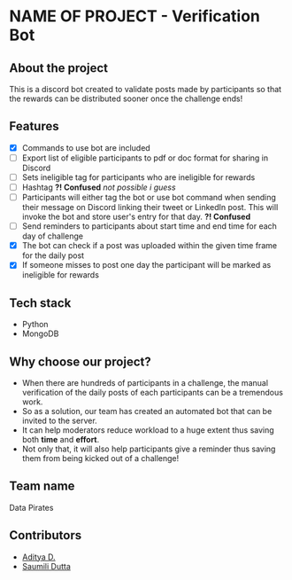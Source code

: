 # NAME OF PROJECT - Verification Bot

## About the project
This is a discord bot created to validate posts made by participants so that the rewards can be distributed sooner once the challenge ends!

## Features

- [x] Commands to use bot are included
- [ ] Export list of eligible participants to pdf or doc format for sharing in Discord
- [ ] Sets ineligible tag for participants who are ineligible for rewards
- [ ] Hashtag **?! Confused** *not possible i guess*
- [ ]  Participants will either tag the bot or use bot command when sending their message on Discord linking their tweet or LinkedIn post. This will invoke the bot and store user's entry for that day. **?! Confused**
- [ ] Send reminders to participants about start time and end time for each day of challenge
- [x] The bot can check if a post was uploaded within the given time frame for the daily post
- [x] If someone misses to post one day the participant will be marked as ineligible for rewards

## Tech stack

- Python
- MongoDB

## Why choose our project?

- When there are hundreds of participants in a challenge, the manual verification of the daily posts of each participants can be a tremendous work.
- So as a solution, our team has created an automated bot that can be invited to the server.
- It can help moderators reduce workload to a huge extent thus saving both **time** and **effort**.
- Not only that, it will also help participants give a reminder thus saving them from being kicked out of a challenge!

## Team name

Data Pirates

## Contributors

- [Aditya D.](https://github.com/adi271001)
- [Saumili Dutta](https://github.com/aumii01codes)
